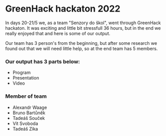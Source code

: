 # GreenHack hackaton 2022
In days 20-21/5 we, as a team "Senzory do škol", went through GreenHack hackaton. 
It was exciting and little bit stressfull 36 hours, but in the end we really enjoyed that and here is some of our output.

Our team has 3 person's from the beginning, but after some research we found out that we will need little help, so at the end team has 5 members.

### Our output has 3 parts below:
* Program
* Presentation
* Video

### Member of team
* Alexandr Waage
* Bruno Bartůněk
* Tadeáš Souček
* Vít Svoboda
* Tadeáš Zíka
